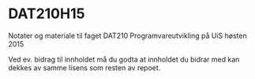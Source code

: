 # DAT210H15
Notater og materiale til faget DAT210 Programvareutvikling på UiS høsten 2015

Ved ev. bidrag til innholdet må du godta at innholdet du bidrar med kan dekkes av samme lisens som resten av repoet. 
